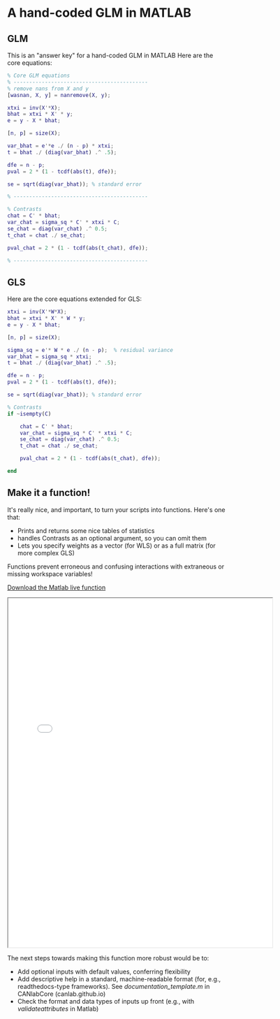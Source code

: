 # A hand-coded GLM in MATLAB

## GLM
This is an "answer key" for a hand-coded GLM in MATLAB
Here are the core equations:

```matlab
% Core GLM equations
% -------------------------------------------
% remove nans from X and y
[wasnan, X, y] = nanremove(X, y);

xtxi = inv(X'*X);
bhat = xtxi * X' * y;
e = y - X * bhat;

[n, p] = size(X);

var_bhat = e'*e ./ (n - p) * xtxi;
t = bhat ./ (diag(var_bhat) .^ .5);

dfe = n - p;
pval = 2 * (1 - tcdf(abs(t), dfe));

se = sqrt(diag(var_bhat)); % standard error

% -------------------------------------------

% Contrasts
chat = C' * bhat;
var_chat = sigma_sq * C' * xtxi * C;
se_chat = diag(var_chat) .^ 0.5;
t_chat = chat ./ se_chat;

pval_chat = 2 * (1 - tcdf(abs(t_chat), dfe));

% -------------------------------------------

```

## GLS

Here are the core equations extended for GLS:

```matlab
xtxi = inv(X'*W*X);
bhat = xtxi * X' * W * y;
e = y - X * bhat;

[n, p] = size(X);

sigma_sq = e'* W * e ./ (n - p);  % residual variance
var_bhat = sigma_sq * xtxi;
t = bhat ./ (diag(var_bhat) .^ .5);

dfe = n - p;
pval = 2 * (1 - tcdf(abs(t), dfe));

se = sqrt(diag(var_bhat)); % standard error

% Contrasts
if ~isempty(C)

    chat = C' * bhat;
    var_chat = sigma_sq * C' * xtxi * C;
    se_chat = diag(var_chat) .^ 0.5;
    t_chat = chat ./ se_chat;

    pval_chat = 2 * (1 - tcdf(abs(t_chat), dfe));

end
```

## Make it a function!

It's really nice, and important, to turn your scripts into functions.
Here's one that:
- Prints and returns some nice tables of statistics
- handles Contrasts as an optional argument, so you can omit them
- Lets you specify weights as a vector (for WLS) or as a full matrix (for more complex GLS)

Functions prevent erroneous and confusing interactions with extraneous or missing workspace variables!

[Download the Matlab live function](matlab_live/my_GLS.mlx)

<iframe src="matlab_html/my_GLS.html" width="120%" height="800px"></iframe>

The next steps towards making this function more robust would be to:
- Add optional inputs with default values, conferring flexibility
- Add descriptive help in a standard, machine-readable format (for, e.g., readthedocs-type frameworks). See *documentation_template.m* in CANlabCore (canlab.github.io)
- Check the format and data types of inputs up front (e.g., with *validateattributes* in Matlab)

